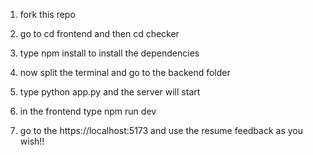 1. fork this repo

2. go to cd frontend and then cd checker

3. type npm install to install the dependencies

4. now split the terminal and go to the backend folder

5. type python app.py and the server will start

6. in the frontend type npm run dev

7. go to the https://localhost:5173 and use the resume feedback as you wish!!
